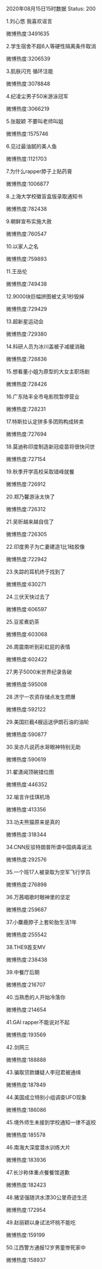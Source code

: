 2020年08月15日15时数据
Status: 200

1.刘心悠 我喜欢谣言

微博热度:3491635

2.学生宿舍不超6人等硬性隔离条件取消

微博热度:3206539

3.肌肤闪充 循环注能

微博热度:3078848

4.纪凌尘男子50米游泳冠军

微博热度:3066219

5.张靓颖 不要叫老师叫姐

微博热度:1575746

6.见过最油腻的美人鱼

微博热度:1121703

7.为什么rapper脖子上贴药膏

微博热度:1006877

8.上海大学校徽盲盒版录取通知书

微博热度:782438

9.朝鲜宣布实施大赦

微博热度:760547

10.以家人之名

微博热度:759893

11.王岳伦

微博热度:749438

12.9000块巨幅拼图被丈夫1秒毁掉

微博热度:729429

13.超新星运动会

微博热度:729380

14.科研人员为冰川盖被子减缓消融

微博热度:728836

15.想看董小姐为原型的大女主职场剧

微博热度:728426

16.广东陆丰全市电影院暂停营业

微博热度:728231

17.特斯拉认定拼多多团购构成转卖

微博热度:727694

18.莫迪称印度制造新冠疫苗将很快问世

微博热度:727154

19.秋季开学高校采取错峰就餐

微博热度:726912

20.郑乃馨游泳太快了

微博热度:726312

21.吴昕越来越自信了

微博热度:726305

22.印度男子为亡妻建造1比1硅胶像

微博热度:722942

23.失踪的耳机终于找到了

微博热度:630271

24.三伏天快过去了

微博热度:606597

25.豆浆煮奶茶

微博热度:603068

26.周震南听到彩虹屁的表情

微博热度:602422

27.男子5000米世界纪录告破

微博热度:595008

28.济宁一农资存储点发生燃爆

微博热度:592122

29.美国拦截4艘运送伊朗石油的油轮

微博热度:590877

30.吴亦凡说药水哥眼神特别无助

微博热度:590619

31.翟潇闻顶碗错位图

微博热度:446352

32.喻言许佳琪机场

微博热度:413356

33.功夫熊猫原来是真的

微博热度:318344

34.CNN反驳特朗普所谓中国病毒说法

微博热度:292576

35.一个班17人被录取为空军飞行学员

微博热度:276898

36.万茜唱歌时眼神里的坚定

微博热度:259687

37.小麋鹿脖子上套轮胎生活1年

微博热度:255542

38.THE9首支MV

微博热度:238438

39.中餐厅后期

微博热度:216707

40.当熟悉的人开始冷落你

微博热度:214654

41.GAI rapper不能说对不起

微博热度:193569

42.剑网三

微博热度:188888

43.骗取贷款嫌疑人李冠君被通缉

微博热度:187849

44.美国成立特别小组调查UFO现象

微博热度:186086

45.境外师生未接到学校通知一律不返校

微博热度:185578

46.南海大深度潜水训练大片

微博热度:183936

47.长沙称体重点餐餐馆道歉

微博热度:182423

48.猪坚强随洪水漂30公里奇迹生还

微博热度:172954

49.赵丽颖以身试法坏桃不能吃

微博热度:159199

50.江西警方通报12岁男童惨死家中

微博热度:158937

